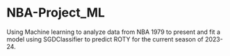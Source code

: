 # NBA-Project_ML
Using Machine learning to analyze data from NBA 1979 to present and fit a model using SGDClassifier to predict ROTY for the current season of 2023-24.
